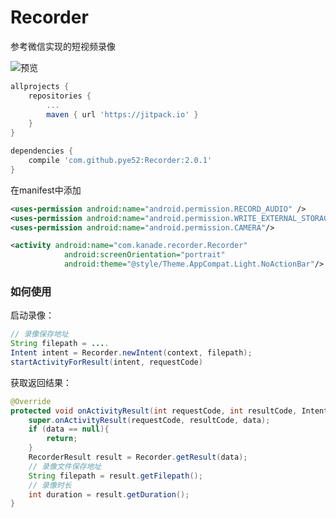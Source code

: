 # Recorder

参考微信实现的短视频录像

![预览](https://github.com/pye52/Recorder/blob/master/recorder.gif)

```groovy
allprojects {
	repositories {
		...
		maven { url 'https://jitpack.io' }
	}
}

dependencies {
	compile 'com.github.pye52:Recorder:2.0.1'
}
```



在manifest中添加

```xml
<uses-permission android:name="android.permission.RECORD_AUDIO" />
<uses-permission android:name="android.permission.WRITE_EXTERNAL_STORAGE"/>
<uses-permission android:name="android.permission.CAMERA"/>

<activity android:name="com.kanade.recorder.Recorder"
            android:screenOrientation="portrait"
            android:theme="@style/Theme.AppCompat.Light.NoActionBar"/>
```


### 如何使用

启动录像：

```java
// 录像保存地址
String filepath = ....
Intent intent = Recorder.newIntent(context, filepath);
startActivityForResult(intent, requestCode)
```

获取返回结果：

```java
@Override
protected void onActivityResult(int requestCode, int resultCode, Intent data) {
    super.onActivityResult(requestCode, resultCode, data);
  	if (data == null){
    	return;
  	}
	RecorderResult result = Recorder.getResult(data);
    // 录像文件保存地址
    String filepath = result.getFilepath();
    // 录像时长
    int duration = result.getDuration();
}
```

